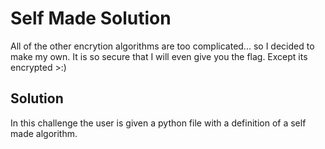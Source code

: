 # Self Made Solution

All of the other encrytion algorithms are too complicated... so I decided to make my own. It is so secure that I will even give you the flag. Except its encrypted >:)

## Solution

In this challenge the user is given a python file with a definition of a self made algorithm.